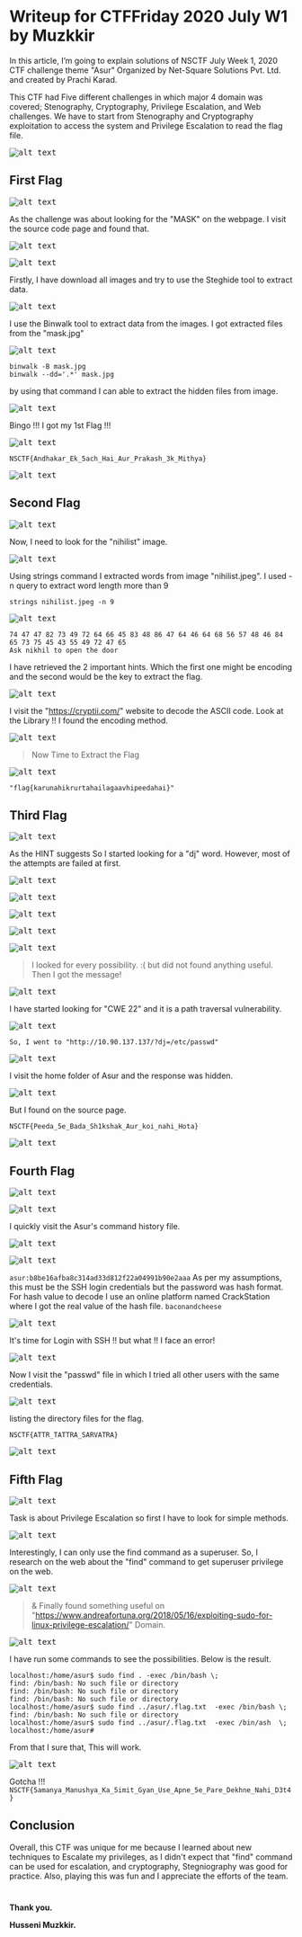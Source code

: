 # Writeup for CTFFriday 2020 July W1 by Muzkkir

In this article, I’m going to explain solutions of NSCTF July Week 1, 2020 CTF challenge theme "Asur" Organized by Net-Square Solutions Pvt. Ltd. and created by Prachi Karad.

This CTF had Five different challenges in which major 4 domain was covered; Stenography, Cryptography, Privilege Escalation, and Web challenges. We have to start from Stenography and Cryptography exploitation to access the system and Privilege Escalation to read the flag file.

<kbd>![alt text](images/1.png)</kbd>

## First Flag

<kbd>![alt text](images/02.png)</kbd>

As the challenge was about looking for the "MASK" on the webpage. I visit the source code page and found that.

<kbd>![alt text](images/03.png)</kbd>

<kbd>![alt text](images/04.png)</kbd>

Firstly, I have download all images and try to use the Steghide tool to extract data.

<kbd>![alt text](images/2.png)</kbd>

I use the Binwalk tool to extract data from the images. I got extracted files from the "mask.jpg"

<kbd>![alt text](images/3.png)</kbd>

```
binwalk -B mask.jpg 
binwalk --dd='.*' mask.jpg
```
by using that command I can able to extract the hidden files from image. 

<kbd>![alt text](images/4.png)</kbd>

Bingo !!! I got my 1st Flag !!!

<kbd>![alt text](images/05.png)</kbd>

```
NSCTF{Andhakar_Ek_5ach_Hai_Aur_Prakash_3k_Mithya}
```

<kbd>![alt text](images/9)</kbd>


## Second Flag

<kbd>![alt text](images/10.png)</kbd>

Now, I need to look for the "nihilist" image.

<kbd>![alt text](images/11.png)</kbd>

Using strings command I extracted words from image "nihilist.jpeg". I used -n query to extract word length more than 9
```
strings nihilist.jpeg -n 9
```
<kbd>![alt text](images/12.png)</kbd>

```
74 47 47 82 73 49 72 64 66 45 83 48 86 47 64 46 64 68 56 57 48 46 84 65 73 75 45 43 55 49 72 47 65
Ask nikhil to open the door
```
I have retrieved the 2 important hints. Which the first one might be encoding and the second would be the key to extract the flag.

<kbd>![alt text](images/13.png)</kbd>

I visit the "https://cryptii.com/" website to decode the ASCII code. Look at the Library !! I found the encoding method.

<kbd>![alt text](images/14.png)</kbd>

> Now Time to Extract the Flag

<kbd>![alt text](images/15.png)</kbd>

```"flag{karunahikrurtahailagaavhipeedahai}"```



## Third Flag

<kbd>![alt text](images/20.png)</kbd>

As the HINT suggests So I started looking for a "dj" word.
However, most of the attempts are failed at first.

<kbd>![alt text](images/21.png)</kbd>

<kbd>![alt text](images/22.png)</kbd>

<kbd>![alt text](images/23.png)</kbd>

<kbd>![alt text](images/24.png)</kbd>

<kbd>![alt text](images/25.png)</kbd>

> I looked for every possibility. :( but did not found anything useful. Then I got the message!

<kbd>![alt text](images/26.png)</kbd>

I have started looking for "CWE 22" and it is a path traversal vulnerability.

<kbd>![alt text](images/27.png)</kbd>

```So, I went to "http://10.90.137.137/?dj=/etc/passwd"```

<kbd>![alt text](images/28.png)</kbd>

I visit the home folder of Asur and the response was hidden.

<kbd>![alt text](images/29.png)</kbd>

But I found on the source page.

```NSCTF{Peeda_5e_Bada_Sh1kshak_Aur_koi_nahi_Hota}```

<kbd>![alt text](images/30.png)</kbd>



## Fourth Flag

<kbd>![alt text](images/41.png)</kbd>

<kbd>![alt text](images/40.png)</kbd>

I quickly visit the Asur's command history file.

<kbd>![alt text](images/42.png)</kbd>

<kbd>![alt text](images/43.png)</kbd>

```asur:b8be16afba8c314ad33d812f22a04991b90e2aaa```
As per my assumptions, this must be the SSH login credentials but the password was hash format. For hash value to decode I use an online platform named CrackStation where I got the real value of the hash file.
```baconandcheese```

<kbd>![alt text](images/44.png)</kbd>

It's time for Login with SSH !! but what !! I face an error!

<kbd>![alt text](images/45.png)</kbd>

Now I visit the "passwd" file in which I tried all other users with the same credentials.

<kbd>![alt text](images/47.png)</kbd>

listing the directory files for the flag.

```
NSCTF{ATTR_TATTRA_SARVATRA}
```

<kbd>![alt text](images/48.png)</kbd>



## Fifth Flag

<kbd>![alt text](images/60.png)</kbd>

Task is about Privilege Escalation so first I have to look for simple methods.

<kbd>![alt text](images/61.png)</kbd>

Interestingly, I can only use the find command as a superuser.
So, I research on the web about the "find" command to get superuser privilege on the web.

<kbd>![alt text](images/69.png)</kbd>

> & Finally found something useful on "https://www.andreafortuna.org/2018/05/16/exploiting-sudo-for-linux-privilege-escalation/" Domain.

<kbd>![alt text](images/68.png)</kbd>

I have run some commands to see the possibilities. Below is the result.
```
localhost:/home/asur$ sudo find . -exec /bin/bash \;
find: /bin/bash: No such file or directory
find: /bin/bash: No such file or directory
find: /bin/bash: No such file or directory
localhost:/home/asur$ sudo find ../asur/.flag.txt  -exec /bin/bash \;
find: /bin/bash: No such file or directory
localhost:/home/asur$ sudo find ../asur/.flag.txt  -exec /bin/ash  \;
localhost:/home/asur# 
```
From that I sure that, This will work.

<kbd>![alt text](images/66.png)</kbd>

Gotcha !!!
```NSCTF{5amanya_Manushya_Ka_5imit_Gyan_Use_Apne_5e_Pare_Dekhne_Nahi_D3t4}```



## Conclusion


Overall, this CTF was unique for me because I learned about new techniques to Escalate my privileges, as I didn't expect that "find" command can be used for escalation, and cryptography, Stegniography was good for practice. Also, playing this was fun and I appreciate the efforts of the team.


#

**Thank you.**

**Husseni Muzkkir.**
